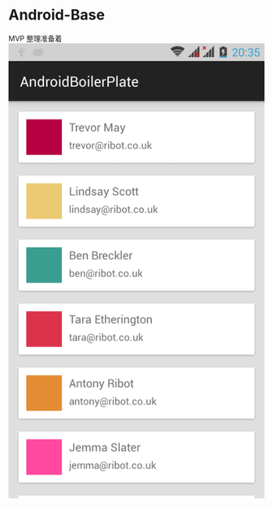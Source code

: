 # Android-Base
MVP
整理准备着
![](https://github.com/GeorgeMe/Android-Base/blob/master/img/device-2017-03-30-203525.png)
